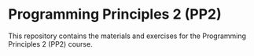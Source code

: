 # Programming Principles 2 (PP2)
This repository contains the materials and exercises for the Programming Principles 2 (PP2) course. 

